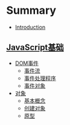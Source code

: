 # Summary

* [Introduction](README.md)

## [JavaScript基础]()
* [DOM事件]()
    * [事件流](DOM/DOMEvent.md)
    * [事件处理程序](DOM/DOMEventHandler.md)
    * [事件对象](DOM/DOMEventObject.md)
* [对象]()
    * [基本概念](object/section1.md)
    * [创建对象](object/section2.md)
    * [原型](object/section3.md)



